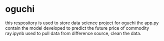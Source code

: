 # oguchi
this respository is used to store data science project for oguchi
the app.py contain the model developed to predict the future price of commodity
ray.ipynb used to pull data from difference source, clean the data.